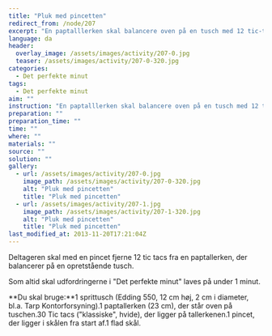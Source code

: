 ```yaml
---
title: "Pluk med pincetten"
redirect_from: /node/207
excerpt: "En paptalllerken skal balancere oven på en tusch med 12 tic-tacs på. Når udfordringen starter, må deltageren samle pincetten op og tage den første tic tac væk fra paptallerkenen og lægge den over i en skål. Tic tacs må kun røres af pincetten, og deltageren må kun holde pincetten med en hånd hele udfordringen igennem. Den anden hånd må ikke røre tic tacs, pincet, tallerken eller bord. Vælter tallerkenen med tic tacs er udfordringen mislykket. For at bestå udfordringen skal deltageren fjerne 12 tic tacs fra en paptallerken, der balancerer på en opretstående tusch, og opstillingen skal stå stille i 3 sekunder inden for tidsgrænsen på 1 minut."
language: da
header:
  overlay_image: /assets/images/activity/207-0.jpg
  teaser: /assets/images/activity/207-0-320.jpg
categories: 
  - Det perfekte minut
tags: 
  - Det perfekte minut
aim: ""
instruction: "En paptalllerken skal balancere oven på en tusch med 12 tic-tacs på. Når udfordringen starter, må deltageren samle pincetten op og tage den første tic tac væk fra paptallerkenen og lægge den over i en skål. Tic tacs må kun røres af pincetten, og deltageren må kun holde pincetten med en hånd hele udfordringen igennem. Den anden hånd må ikke røre tic tacs, pincet, tallerken eller bord. Vælter tallerkenen med tic tacs er udfordringen mislykket. For at bestå udfordringen skal deltageren fjerne 12 tic tacs fra en paptallerken, der balancerer på en opretstående tusch, og opstillingen skal stå stille i 3 sekunder inden for tidsgrænsen på 1 minut."
preparation: ""
preparation_time: ""
time: ""
where: ""
materials: ""
source: ""
solution: ""
gallery:
  - url: /assets/images/activity/207-0.jpg
    image_path: /assets/images/activity/207-0-320.jpg
    alt: "Pluk med pincetten"
    title: "Pluk med pincetten"
  - url: /assets/images/activity/207-1.jpg
    image_path: /assets/images/activity/207-1-320.jpg
    alt: "Pluk med pincetten"
    title: "Pluk med pincetten"
last_modified_at: 2013-11-20T17:21:04Z
---
```

Deltageren skal med en pincet fjerne 12 tic tacs fra en paptallerken, der balancerer på en opretstående tusch.

Som altid skal udfordringerne i "Det perfekte minut" laves på under 1 minut.

**Du skal bruge:**1 sprittusch (Edding 550, 12 cm høj, 2 cm i diameter, bl.a. Tarp Kontorforsyning).1 paptallerken (23 cm), der står oven på tuschen.30 Tic tacs ("klassiske", hvide), der ligger på tallerkenen.1 pincet, der ligger i skålen fra start af.1 flad skål.
